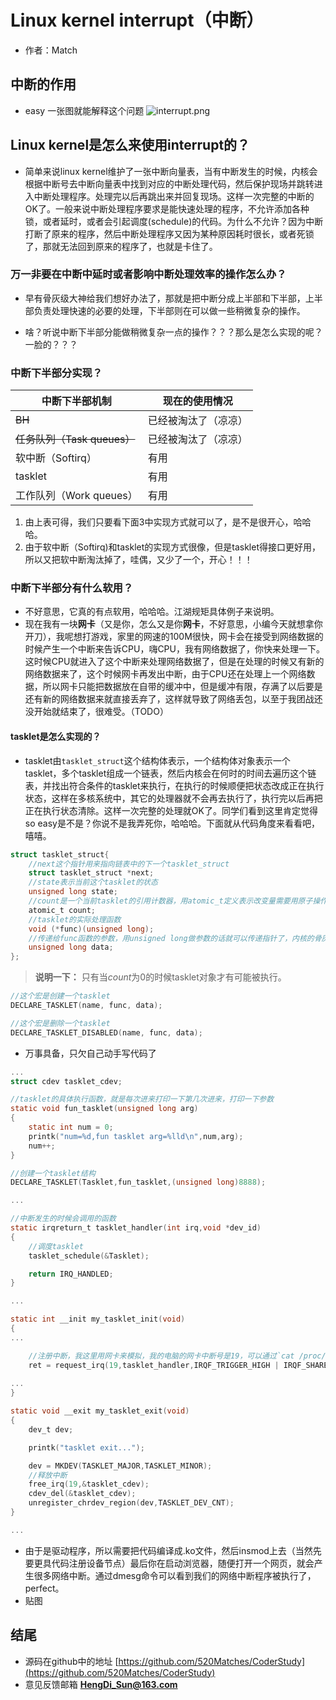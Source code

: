 # Linux kernel interrupt（中断）
- 作者：Match

## 中断的作用
- easy 一张图就能解释这个问题
![interrupt.png](D:/images/interrupt.png)

## Linux kernel是怎么来使用interrupt的？
- 简单来说linux kernel维护了一张中断向量表，当有中断发生的时候，内核会根据中断号去中断向量表中找到对应的中断处理代码，然后保护现场并跳转进入中断处理程序。处理完以后再跳出来并回复现场。这样一次完整的中断的OK了。一般来说中断处理程序要求是能快速处理的程序，不允许添加各种锁，或者延时，或者会引起调度(schedule)的代码。为什么不允许？因为中断打断了原来的程序，然后中断处理程序又因为某种原因耗时很长，或者死锁了，那就无法回到原来的程序了，也就是卡住了。

### 万一非要在中断中延时或者影响中断处理效率的操作怎么办？
- 早有骨灰级大神给我们想好办法了，那就是把中断分成上半部和下半部，上半部负责处理快速的必要的处理，下半部则在可以做一些稍微复杂的操作。

- 啥？听说中断下半部分能做稍微复杂一点的操作？？？那么是怎么实现的呢？一脸的？？？

###  中断下半部分实现？

中断下半部机制 | 现在的使用情况  
-|-
~~BH~~ | 已经被淘汰了（凉凉）
~~任务队列（Task queues）~~ | 已经被淘汰了（凉凉）
软中断（Softirq） | 有用
tasklet | 有用
工作队列（Work queues） | 有用

1. 由上表可得，我们只要看下面3中实现方式就可以了，是不是很开心，哈哈哈。
2. 由于软中断（Softirq)和tasklet的实现方式很像，但是tasklet得接口更好用，所以又把软中断淘汰掉了，哇偶，又少了一个，开心！！！

###  中断下半部分有什么软用？

- 不好意思，它真的有点软用，哈哈哈。江湖规矩具体例子来说明。
- 现在我有一块**网卡**（又是你，怎么又是你**网卡**，不好意思，小编今天就想拿你开刀），我呢想打游戏，家里的网速的100M很快，网卡会在接受到网络数据的时候产生一个中断来告诉CPU，嗨CPU，我有网络数据了，你快来处理一下。这时候CPU就进入了这个中断来处理网络数据了，但是在处理的时候又有新的网络数据来了，这个时候网卡再发出中断，由于CPU还在处理上一个网络数据，所以网卡只能把数据放在自带的缓冲中，但是缓冲有限，存满了以后要是还有新的网络数据来就直接丢弃了，这样就导致了网络丢包，以至于我团战还没开始就结束了，很难受。（TODO）

#### tasklet是怎么实现的？

- tasklet由`tasklet_struct`这个结构体表示，一个结构体对象表示一个tasklet，多个tasklet组成一个链表，然后内核会在何时的时间去遍历这个链表，并找出符合条件的tasklet来执行，在执行的时候顺便把状态改成正在执行状态，这样在多核系统中，其它的处理器就不会再去执行了，执行完以后再把正在执行状态清除。这样一次完整的处理就OK了。同学们看到这里肯定觉得so easy是不是？你说不是我弄死你，哈哈哈。下面就从代码角度来看看吧，嘻嘻。

```C
struct tasklet_struct{
	//next这个指针用来指向链表中的下一个tasklet_struct
	struct tasklet_struct *next;
	//state表示当前这个tasklet的状态
	unsigned long state;
	//count是一个当前tasklet的引用计数器，用atomic_t定义表示改变量需要用原子操作
	atomic_t count;
	//tasklet的实际处理函数
	void (*func)(unsigned long);
	//传递给func函数的参数，用unsigned long做参数的话就可以传递指针了，内核的骨灰级大佬早就想好了的。
	unsigned long data;
};
```
> **说明一下：**
> 只有当*count*为0的时候tasklet对象才有可能被执行。

```C
//这个宏是创建一个tasklet
DECLARE_TASKLET(name, func, data);

//这个宏是删除一个tasklet
DECLARE_TASKLET_DISABLED(name, func, data);
```
- 万事具备，只欠自己动手写代码了

```C
...
struct cdev tasklet_cdev;

//tasklet的具体执行函数，就是每次进来打印一下第几次进来，打印一下参数
static void fun_tasklet(unsigned long arg)
{
	static int num = 0;
	printk("num=%d,fun tasklet arg=%lld\n",num,arg);
	num++;
}

//创建一个tasklet结构
DECLARE_TASKLET(Tasklet,fun_tasklet,(unsigned long)8888);

...

//中断发生的时候会调用的函数
static irqreturn_t tasklet_handler(int irq,void *dev_id)
{
	//调度tasklet
	tasklet_schedule(&Tasklet);

	return IRQ_HANDLED;
}

...

static int __init my_tasklet_init(void)
{
...

	//注册中断，我这里用网卡来模拟，我的电脑的网卡中断号是19，可以通过`cat /proc/interrupts`命令来查看linux的中断信息**IRQF_TRIGGER_HIGH**表示高电平出发，**IRQF_SHARED**表示共享中断
	ret = request_irq(19,tasklet_handler,IRQF_TRIGGER_HIGH | IRQF_SHARED,TASKLET_DEV_NAME,&tasklet_cdev);
	
...
}

static void __exit my_tasklet_exit(void)
{
	dev_t dev;

	printk("tasklet exit...");

	dev = MKDEV(TASKLET_MAJOR,TASKLET_MINOR);
	//释放中断
	free_irq(19,&tasklet_cdev);
	cdev_del(&tasklet_cdev);
	unregister_chrdev_region(dev,TASKLET_DEV_CNT);
}

...
```
- 由于是驱动程序，所以需要把代码编译成.ko文件，然后insmod上去（当然先要更具代码注册设备节点）最后你在启动浏览器，随便打开一个网页，就会产生很多网络中断。通过dmesg命令可以看到我们的网络中断程序被执行了，perfect。
- 贴图

## 结尾

- 源码在github中的地址 [https://github.com/520Matches/CoderStudy](https://github.com/520Matches/CoderStudy)
- 意见反馈邮箱 **HengDi_Sun@163.com**


